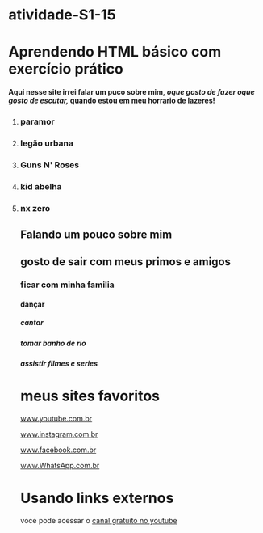 # atividade-S1-15
<!DOCTYPE html>
<html lang="pt-br">
<head>
    <meta charset="UTF-8">
    <meta http-equiv="X-UA-Compatible" content="IE=edge">
    <meta name="viewport" content="width=device-width, initial-scale=1.0">
    <title>Minha primeira pagina HTML</title>
</head>
<body>
<p><h1>Aprendendo HTML básico com exercício prático</h1></p>
 <p><h4>Aqui nesse site irrei falar um puco sobre mim,<em><strong> oque gosto de fazer oque gosto de escutar,</strong></em> quando estou em meu horrario de lazeres!</h4></p>
<ol>
  <li><h3>paramor</h3></li>
  <li><h3>legão urbana</h3></li>
  <li><h3>Guns N' Roses</h3></li>
  <li><h3>kid abelha</h3></li>
  <li><h3>nx zero</h3></li>
  <h2>Falando um pouco sobre mim</h2>
   <p>
  <h2>gosto de sair com meus primos e amigos</h2>
  <h3>ficar com minha familia</h3>
  <h4>dançar</h4>
  <h5>cantar</h5>   
  <h5>tomar banho de rio<h3>   
  <h5>assistir filmes e series</h5>  
    <h1> meus sites favoritos</h1>
    <p><a href> www.youtube.com.br</a></p>
    <p><a href> www.instagram.com.br</a></p>
    <p><a href> www.facebook.com.br</a></p>
    <p><a href> www.WhatsApp.com.br</a></p>
    <h1>Usando links externos</h1>
    <p> voce pode acessar o <a href="https://youtube.com/cursoemvideo/" target"_blank" rel="external">canal gratuito no youtube</a></p> 
     
   
           
</body>
</html>
